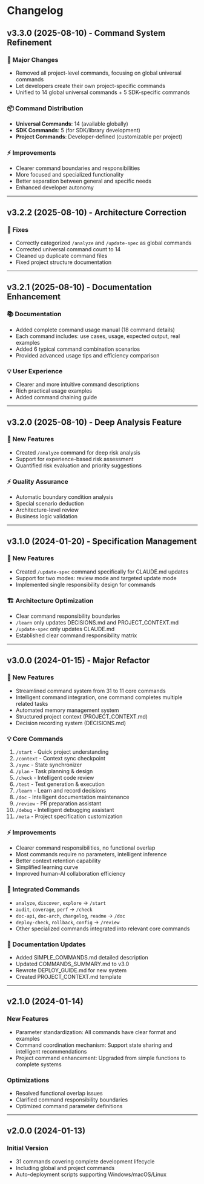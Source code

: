 # Changelog

## v3.3.0 (2025-08-10) - Command System Refinement

### 🎯 Major Changes
- Removed all project-level commands, focusing on global universal commands
- Let developers create their own project-specific commands
- Unified to 14 global universal commands + 5 SDK-specific commands

### 📦 Command Distribution
- **Universal Commands**: 14 (available globally)
- **SDK Commands**: 5 (for SDK/library development)
- **Project Commands**: Developer-defined (customizable per project)

### ⚡ Improvements
- Clearer command boundaries and responsibilities
- More focused and specialized functionality
- Better separation between general and specific needs
- Enhanced developer autonomy

---

## v3.2.2 (2025-08-10) - Architecture Correction

### 🔧 Fixes
- Correctly categorized `/analyze` and `/update-spec` as global commands
- Corrected universal command count to 14
- Cleaned up duplicate command files
- Fixed project structure documentation

---

## v3.2.1 (2025-08-10) - Documentation Enhancement

### 📚 Documentation
- Added complete command usage manual (18 command details)
- Each command includes: use cases, usage, expected output, real examples
- Added 6 typical command combination scenarios
- Provided advanced usage tips and efficiency comparison

### 💡 User Experience
- Clearer and more intuitive command descriptions
- Rich practical usage examples
- Added command chaining guide

---

## v3.2.0 (2025-08-10) - Deep Analysis Feature

### 🚀 New Features
- Created `/analyze` command for deep risk analysis
- Support for experience-based risk assessment
- Quantified risk evaluation and priority suggestions

### ⚡ Quality Assurance
- Automatic boundary condition analysis
- Special scenario deduction
- Architecture-level review
- Business logic validation

---

## v3.1.0 (2024-01-20) - Specification Management

### 🚀 New Features
- Created `/update-spec` command specifically for CLAUDE.md updates
- Support for two modes: review mode and targeted update mode
- Implemented single responsibility design for commands

### 🏗️ Architecture Optimization
- Clear command responsibility boundaries
- `/learn` only updates DECISIONS.md and PROJECT_CONTEXT.md
- `/update-spec` only updates CLAUDE.md
- Established clear command responsibility matrix

---

## v3.0.0 (2024-01-15) - Major Refactor

### 🚀 New Features
- Streamlined command system from 31 to 11 core commands
- Intelligent command integration, one command completes multiple related tasks
- Automated memory management system
- Structured project context (PROJECT_CONTEXT.md)
- Decision recording system (DECISIONS.md)

### 💡 Core Commands
1. `/start` - Quick project understanding
2. `/context` - Context sync checkpoint
3. `/sync` - State synchronizer
4. `/plan` - Task planning & design
5. `/check` - Intelligent code review
6. `/test` - Test generation & execution
7. `/learn` - Learn and record decisions
8. `/doc` - Intelligent documentation maintenance
9. `/review` - PR preparation assistant
10. `/debug` - Intelligent debugging assistant
11. `/meta` - Project specification customization

### ⚡ Improvements
- Clearer command responsibilities, no functional overlap
- Most commands require no parameters, intelligent inference
- Better context retention capability
- Simplified learning curve
- Improved human-AI collaboration efficiency

### 🔄 Integrated Commands
- `analyze`, `discover`, `explore` → `/start`
- `audit`, `coverage`, `perf` → `/check`
- `doc-api`, `doc-arch`, `changelog`, `readme` → `/doc`
- `deploy-check`, `rollback`, `config` → `/review`
- Other specialized commands integrated into relevant core commands

### 📝 Documentation Updates
- Added SIMPLE_COMMANDS.md detailed description
- Updated COMMANDS_SUMMARY.md to v3.0
- Rewrote DEPLOY_GUIDE.md for new system
- Created PROJECT_CONTEXT.md template

---

## v2.1.0 (2024-01-14)

### New Features
- Parameter standardization: All commands have clear format and examples
- Command coordination mechanism: Support state sharing and intelligent recommendations
- Project command enhancement: Upgraded from simple functions to complete systems

### Optimizations
- Resolved functional overlap issues
- Clarified command responsibility boundaries
- Optimized command parameter definitions

---

## v2.0.0 (2024-01-13)

### Initial Version
- 31 commands covering complete development lifecycle
- Including global and project commands
- Auto-deployment scripts supporting Windows/macOS/Linux
